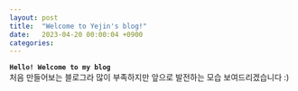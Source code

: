 ```yaml
---
layout: post
title:  "Welcome to Yejin's blog!"
date:   2023-04-20 00:00:04 +0900
categories: 
---
```

**`Hello! Welcome to my blog`**<br>
처음 만들어보는 블로그라 많이 부족하지만 앞으로 발전하는 모습 보여드리겠습니다 :)




